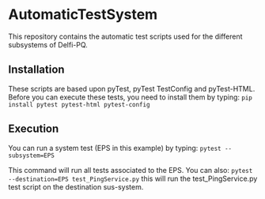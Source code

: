 # AutomaticTestSystem

This repository contains the automatic test scripts used for the different subsystems of Delfi-PQ.

## Installation

These scripts are based upon pyTest, pyTest TestConfig and pyTest-HTML. Before you can execute these tests, you need to install them by typing:
`pip install pytest pytest-html pytest-config`

## Execution

You can run a system test (EPS in this example) by typing:
`pytest --subsystem=EPS` 

This command will run all tests associated to the EPS. You can also:
`pytest --destination=EPS test_PingService.py`
this will run the test_PingService.py test script on the destination sus-system.


